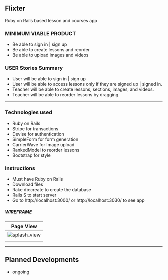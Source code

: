 ## Flixter

Ruby on Rails based lesson and courses app

### MINIMUM VIABLE PRODUCT
- Be able to sign in | sign up
- Be able to create lessons and reorder
- Be able to upload images and videos

### USER Stories Summary

- User will be able to sign in | sign up
- User will be able to access lessons only if they are signed up | signed in.
- Teacher will be able to create lessons, sections, images, and videos.
- Teacher will be able to reorder lessons by dragging.

----
### Technologies used

* Ruby on Rails
* Stripe for transactions
* Devise for authentication
* SimpleForm for form generation
* CarrierWave for Image upload
* RankedModel to reorder lessons
* Bootstrap for style

### Instructions

* Must have Ruby on Rails
* Download files
* Rake db:create to create the database
* Rails S to start server
* Go to http://localhost:3000/ or http://localhost:3030/ to see app

##### WIREFRAME
| Page View                                       |
|-------------------------------------------------|
| ![splash_view](http://bit.ly/2wTUJPK)           |
|                                                 |

----

## Planned Developments
- ongoing
